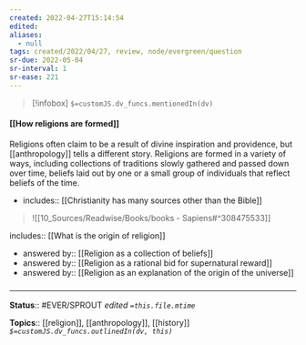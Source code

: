 ```yaml
---
created: 2022-04-27T15:14:54 
edited: 
aliases:
  - null
tags: created/2022/04/27, review, node/evergreen/question
sr-due: 2022-05-04
sr-interval: 1
sr-ease: 221
---
```

> [!infobox]
`$=customJS.dv_funcs.mentionedIn(dv)`

#### [[How religions are formed]]

Religions often claim to be a result of divine inspiration and providence, but [[anthropology]] tells a different story. 
Religions are formed in a variety of ways, including
collections of traditions slowly gathered and passed down over time,
beliefs laid out by one or a small group of individuals that reflect beliefs of the time.

- includes:: [[Christianity has many sources other than the Bible]]
> ![[10_Sources/Readwise/Books/books - Sapiens#^308475533]]

includes:: [[What is the origin of religion]]

- answered by:: [[Religion as a collection of beliefs]]
- answered by:: [[Religion as a rational bid for supernatural reward]]
- answered by:: [[Religion as an explanation of the origin of the universe]]

### <hr class="footnote"/>

**Status**:: #EVER/SPROUT
*edited `=this.file.mtime`*

**Topics**:: [[religion]], [[anthropology]], [[history]]
*`$=customJS.dv_funcs.outlinedIn(dv, this)`*
